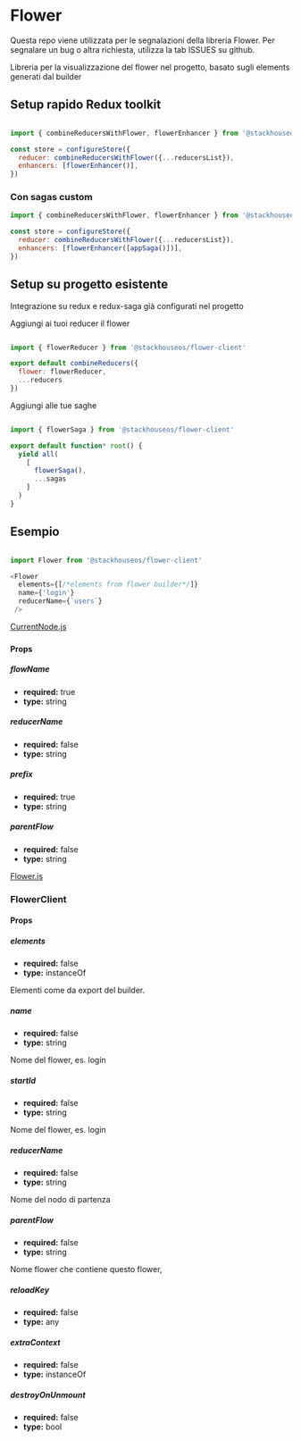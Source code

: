 # Flower

Questa repo viene utilizzata per le segnalazioni della libreria Flower.
Per segnalare un bug o altra richiesta, utilizza la tab ISSUES su github.



Libreria per la visualizzazione del flower nel progetto, basato sugli elements generati dal builder

## Setup rapido Redux toolkit
```js

import { combineReducersWithFlower, flowerEnhancer } from '@stackhouseos/flower-client'

const store = configureStore({
  reducer: combineReducersWithFlower({...reducersList}),
  enhancers: [flowerEnhancer()],
})

```


### Con sagas custom

```js
import { combineReducersWithFlower, flowerEnhancer } from '@stackhouseos/flower-client'

const store = configureStore({
  reducer: combineReducersWithFlower({...reducersList}),
  enhancers: [flowerEnhancer([appSaga()])],
})

```


## Setup su progetto esistente
Integrazione su redux e redux-saga già configurati nel progetto

Aggiungi ai tuoi reducer il flower

```js

import { flowerReducer } from '@stackhouseos/flower-client'

export default combineReducers({
  flower: flowerReducer,
  ...reducers
})

```

Aggiungi alle tue saghe
```js

import { flowerSaga } from '@stackhouseos/flower-client'

export default function* root() {
  yield all(
    [
      flowerSaga(),
      ...sagas
    ]
  )
}

```

## Esempio

```js

import Flower from '@stackhouseos/flower-client'

<Flower 
  elements={[/*elements from flower builder*/]} 
  name={'login'} 
  reducerName={`users`}
 />

```


<!-- react-components-docs -->
[CurrentNode.js](src/components/CurrentNode.js)
### 

#### Props

##### flowName

- **required:** true
- **type:** string 



##### reducerName

- **required:** false
- **type:** string 



##### prefix

- **required:** true
- **type:** string 



##### parentFlow

- **required:** false
- **type:** string 




[Flower.js](src/components/Flower.js)
### FlowerClient

#### Props

##### elements

- **required:** false
- **type:** instanceOf 

Elementi come da export del builder.

##### name

- **required:** false
- **type:** string 

Nome del flower, es. login

##### startId

- **required:** false
- **type:** string 

Nome del flower, es. login

##### reducerName

- **required:** false
- **type:** string 

Nome del nodo di partenza

##### parentFlow

- **required:** false
- **type:** string 

Nome flower che contiene questo flower,

##### reloadKey

- **required:** false
- **type:** any 



##### extraContext

- **required:** false
- **type:** instanceOf 



##### destroyOnUnmount

- **required:** false
- **type:** bool 


<!-- react-components-docs:end -->